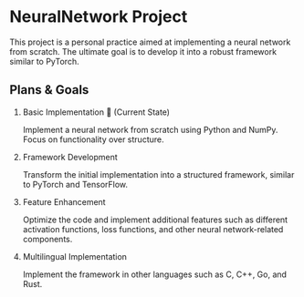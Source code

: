 # NeuralNetwork Project

This project is a personal practice aimed at implementing a neural network from
scratch. The ultimate goal is to develop it into a robust framework similar
to PyTorch.

## Plans & Goals

1. Basic Implementation 📌 (Current State)

    Implement a neural network from scratch using Python and NumPy. Focus on functionality over structure.

2. Framework Development

    Transform the initial implementation into a structured framework, similar to PyTorch and TensorFlow.

3. Feature Enhancement

    Optimize the code and implement additional features such as different
    activation functions, loss functions, and other neural network-related
    components.

4. Multilingual Implementation

    Implement the framework in other languages such as C, C++, Go, and Rust.
